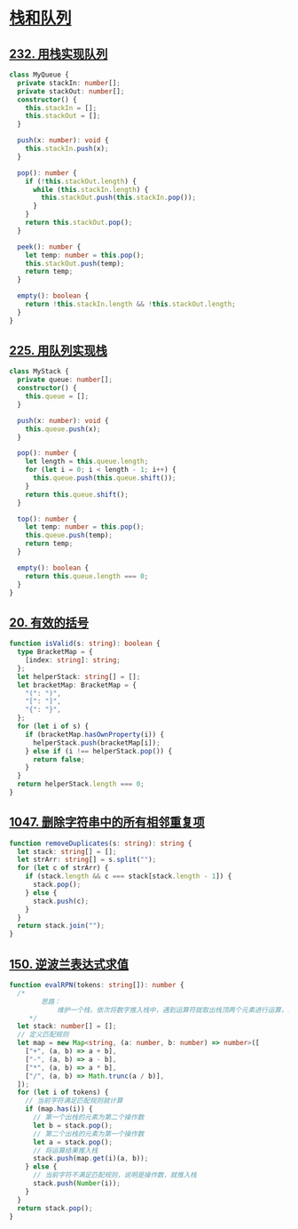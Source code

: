 # [栈和队列](https://programmercarl.com/%E6%A0%88%E4%B8%8E%E9%98%9F%E5%88%97%E7%90%86%E8%AE%BA%E5%9F%BA%E7%A1%80.html)

## [232. 用栈实现队列](https://leetcode-cn.com/problems/implement-queue-using-stacks/)

```ts
class MyQueue {
  private stackIn: number[];
  private stackOut: number[];
  constructor() {
    this.stackIn = [];
    this.stackOut = [];
  }

  push(x: number): void {
    this.stackIn.push(x);
  }

  pop(): number {
    if (!this.stackOut.length) {
      while (this.stackIn.length) {
        this.stackOut.push(this.stackIn.pop());
      }
    }
    return this.stackOut.pop();
  }

  peek(): number {
    let temp: number = this.pop();
    this.stackOut.push(temp);
    return temp;
  }

  empty(): boolean {
    return !this.stackIn.length && !this.stackOut.length;
  }
}
```

## [225. 用队列实现栈](https://leetcode-cn.com/problems/implement-stack-using-queues/)

```ts
class MyStack {
  private queue: number[];
  constructor() {
    this.queue = [];
  }

  push(x: number): void {
    this.queue.push(x);
  }

  pop(): number {
    let length = this.queue.length;
    for (let i = 0; i < length - 1; i++) {
      this.queue.push(this.queue.shift());
    }
    return this.queue.shift();
  }

  top(): number {
    let temp: number = this.pop();
    this.queue.push(temp);
    return temp;
  }

  empty(): boolean {
    return this.queue.length === 0;
  }
}
```

## [20. 有效的括号](https://leetcode-cn.com/problems/valid-parentheses/)

```ts
function isValid(s: string): boolean {
  type BracketMap = {
    [index: string]: string;
  };
  let helperStack: string[] = [];
  let bracketMap: BracketMap = {
    "(": ")",
    "[": "]",
    "{": "}",
  };
  for (let i of s) {
    if (bracketMap.hasOwnProperty(i)) {
      helperStack.push(bracketMap[i]);
    } else if (i !== helperStack.pop()) {
      return false;
    }
  }
  return helperStack.length === 0;
}
```

## [1047. 删除字符串中的所有相邻重复项](https://leetcode-cn.com/problems/remove-all-adjacent-duplicates-in-string/)

```ts
function removeDuplicates(s: string): string {
  let stack: string[] = [];
  let strArr: string[] = s.split("");
  for (let c of strArr) {
    if (stack.length && c === stack[stack.length - 1]) {
      stack.pop();
    } else {
      stack.push(c);
    }
  }
  return stack.join("");
}
```

## [150. 逆波兰表达式求值](https://leetcode-cn.com/problems/evaluate-reverse-polish-notation/)

```ts
function evalRPN(tokens: string[]): number {
  /* 
        思路：
            维护一个栈，依次将数字推入栈中，遇到运算符就取出栈顶两个元素进行运算，再将运算结果推出栈中
     */
  let stack: number[] = [];
  // 定义匹配规则
  let map = new Map<string, (a: number, b: number) => number>([
    ["+", (a, b) => a + b],
    ["-", (a, b) => a - b],
    ["*", (a, b) => a * b],
    ["/", (a, b) => Math.trunc(a / b)],
  ]);
  for (let i of tokens) {
    // 当前字符满足匹配规则就计算
    if (map.has(i)) {
      // 第一个出栈的元素为第二个操作数
      let b = stack.pop();
      // 第二个出栈的元素为第一个操作数
      let a = stack.pop();
      // 将运算结果推入栈
      stack.push(map.get(i)(a, b));
    } else {
      // 当前字符不满足匹配规则，说明是操作数，就推入栈
      stack.push(Number(i));
    }
  }
  return stack.pop();
}
```

## []()

```ts

```

## []()

```ts

```
